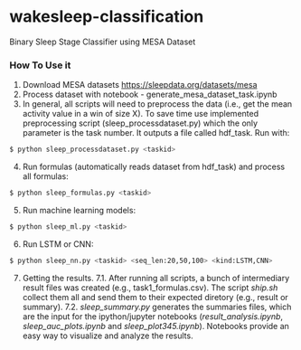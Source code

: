 # wakesleep-classification
Binary Sleep Stage Classifier using MESA Dataset
### How To Use it

1. Download MESA datasets https://sleepdata.org/datasets/mesa
2. Process dataset with notebook - generate_mesa_dataset_task.ipynb 
3. In general, all scripts will need to preprocess the data (i.e., get the mean activity value in a win of size X). To save time use implemented preprocessing script (sleep_processdataset.py) which the only parameter is the task number. It outputs a file called hdf_task<taskid>. Run with:
```sh
$ python sleep_processdataset.py <taskid>
```
4. Run formulas (automatically reads dataset from hdf_task) and process all formulas:
```sh
$ python sleep_formulas.py <taskid>
```
5. Run machine learning models:
```sh
$ python sleep_ml.py <taskid>
```
6. Run LSTM or CNN:
```sh
$ python sleep_nn.py <taskid> <seq_len:20,50,100> <kind:LSTM,CNN>
```
7. Getting the results.
7.1. After running all scripts, a bunch of intermediary result files was created (e.g., task1_formulas.csv). The script _ship.sh_ collect them all and send them to their expected diretory (e.g., result or summary).
7.2. _sleep_summary.py_ generates the summaries files, which are the input for the ipython/jupyter notebooks (_result_analysis.ipynb_, _sleep_auc_plots.ipynb_ and _sleep_plot345.ipynb_). Notebooks provide an easy way to visualize and analyze the results.